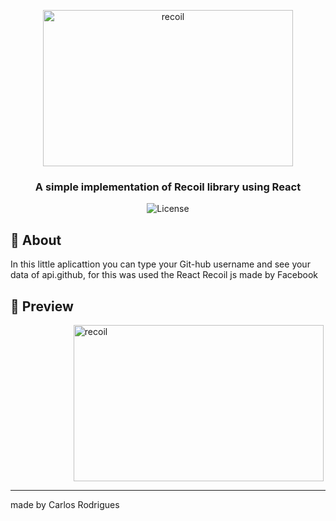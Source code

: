 <p align="center">
<img alt="recoil" src="https://res.cloudinary.com/practicaldev/image/fetch/s--ey8Yer0j--/c_imagga_scale,f_auto,fl_progressive,h_720,q_auto,w_1280/https://dev-to-uploads.s3.amazonaws.com/i/vouoo1zjymbdvuhjzjyh.png" height="250px" width="400" align="center" />
</p>


<h3 align="center">
  A simple implementation of Recoil library using React
</h3>
<p align="center">
  <img alt="License" src="https://img.shields.io/badge/license-MIT-%2304D361">
</p>

## :rocket: About

In this little aplicattion you can type your Git-hub username and see your data of api.github, for this was used the React Recoil js made by Facebook

## :rocket: Preview

<img alt="recoil" src="./img-readme.png" height="250px" width="400" style="margin:0 auto 0  20%" />

---

made  by Carlos Rodrigues
